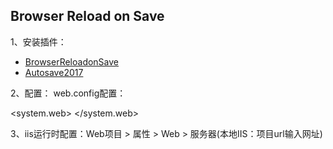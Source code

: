 ## Browser Reload on Save

1、安装插件：
- [BrowserReloadonSave](https://marketplace.visualstudio.com/items?itemName=MadsKristensen.BrowserReloadonSave)
- [Autosave2017](https://marketplace.visualstudio.com/items?itemName=fluffyerug.Autosave2017)

2、配置：
web.config配置：
<appSettings>
  <add key="vs:EnableBrowserLink" value="false"/>
</appSettings>

<system.web>
  <compilation debug="false" targetFramework="4.5" />
</system.web>

3、iis运行时配置：Web项目 > 属性 > Web > 服务器(本地IIS：项目url输入网址)